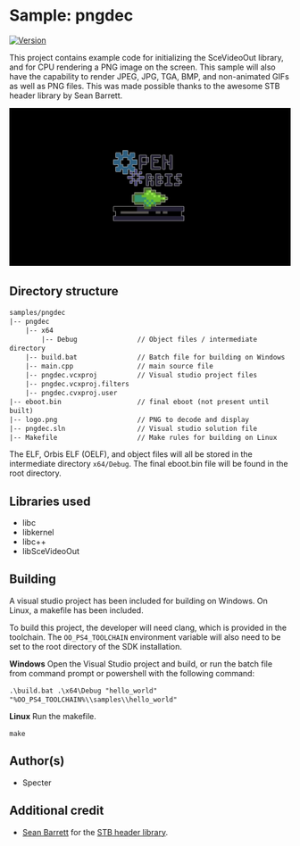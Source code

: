 # Sample: pngdec

[![Version](https://img.shields.io/badge/Version-1.0-brightgreen.svg)](https://github.com/Cryptogenic/OpenOrbis-PS4-Toolchain)

This project contains example code for initializing the SceVideoOut library, and for CPU rendering a PNG image on the screen. This sample will also have the capability to render JPEG, JPG, TGA, BMP, and non-animated GIFs as well as PNG files. This was made possible thanks to the awesome STB header library by Sean Barrett.

![screenshot](screenshot.jpg)



## Directory structure
```
samples/pngdec
|-- pngdec  
    |-- x64
        |-- Debug               // Object files / intermediate directory
    |-- build.bat               // Batch file for building on Windows
    |-- main.cpp                // main source file
    |-- pngdec.vcxproj          // Visual studio project files
    |-- pngdec.vcxproj.filters
    |-- pngdec.cvxproj.user
|-- eboot.bin                   // final eboot (not present until built)
|-- logo.png                    // PNG to decode and display
|-- pngdec.sln                  // Visual studio solution file
|-- Makefile                    // Make rules for building on Linux
```
The ELF, Orbis ELF (OELF), and object files will all be stored in the intermediate directory `x64/Debug`. The final eboot.bin file will be found in the root directory.



## Libraries used

- libc
- libkernel
- libc++
- libSceVideoOut



## Building

A visual studio project has been included for building on Windows. On Linux, a makefile has been included.

To build this project, the developer will need clang, which is provided in the toolchain. The `OO_PS4_TOOLCHAIN` environment variable will also need to be set to the root directory of the SDK installation.

__Windows__
Open the Visual Studio project and build, or run the batch file from command prompt or powershell with the following command:
```
.\build.bat .\x64\Debug "hello_world" "%OO_PS4_TOOLCHAIN%\\samples\\hello_world"
```

__Linux__
Run the makefile.
```
make
```



## Author(s)

- Specter

## Additional credit

- [Sean Barrett](https://github.com/nothings) for the [STB header library](https://github.com/nothings/stb).
